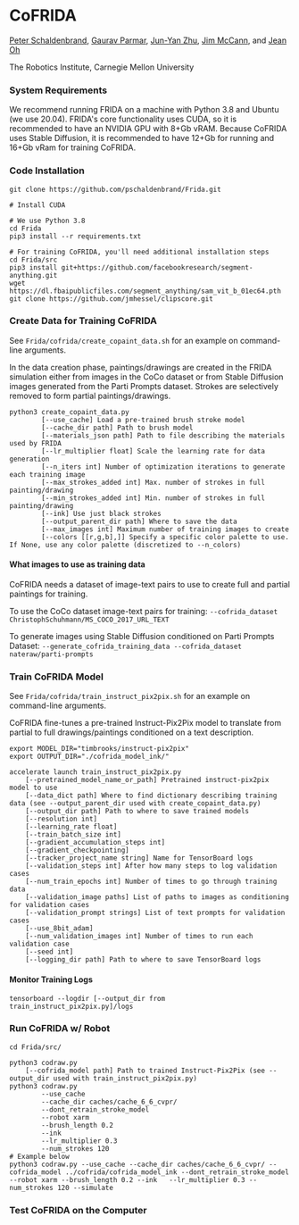 # CoFRIDA
[Peter Schaldenbrand](https://pschaldenbrand.github.io/#about.html), [Gaurav Parmar](https://gauravparmar.com/), [Jun-Yan Zhu](https://www.cs.cmu.edu/~junyanz/), [Jim McCann](http://www.cs.cmu.edu/~jmccann/), and [Jean Oh](https://www.cs.cmu.edu/~./jeanoh/)

The Robotics Institute, Carnegie Mellon University


### System Requirements

We recommend running FRIDA on a machine with Python 3.8 and Ubuntu (we use 20.04). FRIDA's core functionality uses CUDA, so it is recommended to have an NVIDIA GPU with 8+Gb vRAM. Because CoFRIDA uses Stable Diffusion, it is recommended to have 12+Gb for running and 16+Gb vRam for training CoFRIDA.

### Code Installation

```
git clone https://github.com/pschaldenbrand/Frida.git

# Install CUDA

# We use Python 3.8
cd Frida
pip3 install --r requirements.txt

# For training CoFRIDA, you'll need additional installation steps
cd Frida/src
pip3 install git+https://github.com/facebookresearch/segment-anything.git
wget https://dl.fbaipublicfiles.com/segment_anything/sam_vit_b_01ec64.pth
git clone https://github.com/jmhessel/clipscore.git
```

### Create Data for Training CoFRIDA

See `Frida/cofrida/create_copaint_data.sh` for an example on command-line arguments.

In the data creation phase, paintings/drawings are created in the FRIDA simulation either from images in the CoCo dataset or from Stable Diffusion images generated from the Parti Prompts dataset.  Strokes are selectively removed to form partial paintings/drawings.

```
python3 create_copaint_data.py 
        [--use_cache] Load a pre-trained brush stroke model
        [--cache_dir path] Path to brush model
        [--materials_json path] Path to file describing the materials used by FRIDA
        [--lr_multiplier float] Scale the learning rate for data generation
        [--n_iters int] Number of optimization iterations to generate each training image
        [--max_strokes_added int] Max. number of strokes in full painting/drawing
        [--min_strokes_added int] Min. number of strokes in full painting/drawing
        [--ink] Use just black strokes
        [--output_parent_dir path] Where to save the data
        [--max_images int] Maximum number of training images to create
        [--colors [[r,g,b],]] Specify a specific color palette to use. If None, use any color palette (discretized to --n_colors)
```

#### What images to use as training data

CoFRIDA needs a dataset of image-text pairs to use to create full and partial paintings for training.

To use the CoCo dataset image-text pairs for training: `--cofrida_dataset ChristophSchuhmann/MS_COCO_2017_URL_TEXT`

To generate images using Stable Diffusion conditioned on Parti Prompts Dataset: `--generate_cofrida_training_data --cofrida_dataset nateraw/parti-prompts` 

### Train CoFRIDA Model

See `Frida/cofrida/train_instruct_pix2pix.sh` for an example on command-line arguments.

CoFRIDA fine-tunes a pre-trained Instruct-Pix2Pix model to translate from partial to full drawings/paintings conditioned on a text description.

```
export MODEL_DIR="timbrooks/instruct-pix2pix"
export OUTPUT_DIR="./cofrida_model_ink/"

accelerate launch train_instruct_pix2pix.py 
    [--pretrained_model_name_or_path] Pretrained instruct-pix2pix model to use 
    [--data_dict path] Where to find dictionary describing training data (see --output_parent_dir used with create_copaint_data.py) 
    [--output_dir path] Path to where to save trained models 
    [--resolution int]  
    [--learning_rate float]  
    [--train_batch_size int]
    [--gradient_accumulation_steps int]
    [--gradient_checkpointing]
    [--tracker_project_name string] Name for TensorBoard logs
    [--validation_steps int] After how many steps to log validation cases 
    [--num_train_epochs int] Number of times to go through training data 
    [--validation_image paths] List of paths to images as conditioning for validation cases
    [--validation_prompt strings] List of text prompts for validation cases
    [--use_8bit_adam] 
    [--num_validation_images int] Number of times to run each validation case
    [--seed int] 
    [--logging_dir path] Path to where to save TensorBoard logs
```
#### Monitor Training Logs
```
tensorboard --logdir [--output_dir from train_instruct_pix2pix.py]/logs
```

### Run CoFRIDA w/ Robot

```
cd Frida/src/

python3 codraw.py 
    [--cofrida_model path] Path to trained Instruct-Pix2Pix (see --output_dir used with train_instruct_pix2pix.py)
python3 codraw.py  
        --use_cache 
        --cache_dir caches/cache_6_6_cvpr/ 
        --dont_retrain_stroke_model 
        --robot xarm 
        --brush_length 0.2 
        --ink   
        --lr_multiplier 0.3 
        --num_strokes 120
# Example below
python3 codraw.py --use_cache --cache_dir caches/cache_6_6_cvpr/ --cofrida_model ../cofrida/cofrida_model_ink --dont_retrain_stroke_model --robot xarm --brush_length 0.2 --ink   --lr_multiplier 0.3 --num_strokes 120 --simulate
```


### Test CoFRIDA on the Computer